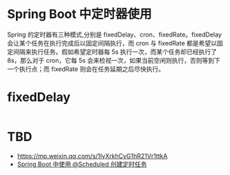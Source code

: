 # Spring Boot 中定时器使用

Spring 的定时器有三种模式,分别是 fixedDelay、cron、fixedRate。fixedDelay 会让某个任务在执行完成后以固定间隔执行，而 cron 与 fixedRate 都是希望以固定间隔来执行任务。假如希望定时器每 5s 执行一次，而某个任务却已经执行了 8s，那么对于 cron，它每 5s 会来检视一次，如果当前空闲则执行，否则等到下一个执行点；而 fixedRate 则会在任务延期之后尽快执行。

# fixedDelay

```java

```

# TBD

- https://mp.weixin.qq.com/s/1IyXrkhCvG1hR21Vr1ttkA
- [Spring Boot 中使用 @Scheduled 创建定时任务](http://blog.didispace.com/springbootscheduled/)

